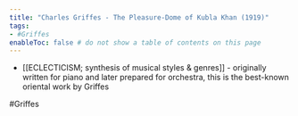 ```yaml
---
title: "Charles Griffes - The Pleasure-Dome of Kubla Khan (1919)"
tags:
- #Griffes 
enableToc: false # do not show a table of contents on this page
---
```


- [[ECLECTICISM; synthesis of musical styles & genres]] - originally written for piano and later prepared for orchestra, this is the best-known oriental work by Griffes

#Griffes